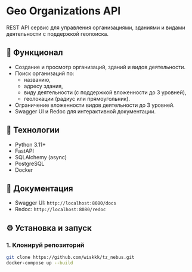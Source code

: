 # Geo Organizations API

REST API сервис для управления организациями, зданиями и видами деятельности с поддержкой геопоиска.

## 🚀 Функционал

- Создание и просмотр организаций, зданий и видов деятельности.
- Поиск организаций по:
  - названию,
  - адресу здания,
  - виду деятельности (с поддержкой вложенности до 3 уровней),
  - геолокации (радиус или прямоугольник).
- Ограничение вложенности видов деятельности до 3 уровней.
- Swagger UI и Redoc для интерактивной документации.


## 🧩 Технологии

- Python 3.11+
- FastAPI
- SQLAlchemy (async)
- PostgreSQL
- Docker


## 📑 Документация

- Swagger UI: `http://localhost:8080/docs`
- Redoc: `http://localhost:8080/redoc`


## ⚙️ Установка и запуск

### 1. Клонируй репозиторий
```bash
git clone https://github.com/wiskkk/tz_nebus.git
docker-compose up --build

